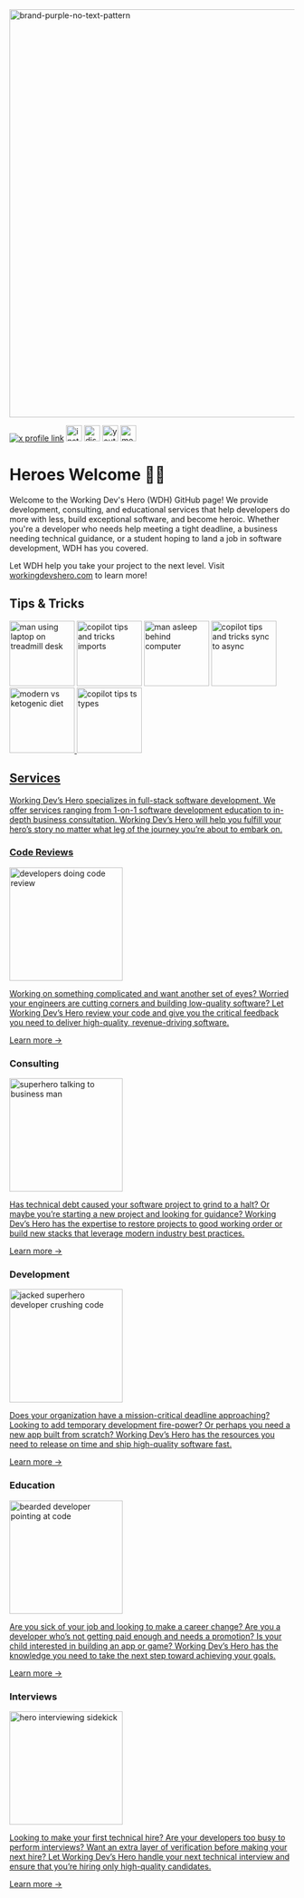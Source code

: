 <img alt="brand-purple-no-text-pattern" width="720px" src="https://github.com/workingdevshero/.github/assets/2646053/cfb5cbfb-6e61-40f7-9fa0-3c3f41a15fa2">

<a href="https://x.com/workingdevshero"><img src="https://img.shields.io/badge/X-000000?style=for-the-badge&logo=x&logoColor=white" heigtht="28px" alt="x profile link"></a>
<a href="https://instagram.com/workingdevshero"><img src="https://img.shields.io/badge/Instagram-E4405F?style=for-the-badge&logo=instagram&logoColor=white" alt="instagram profile link" height="28px"></a>
<a href="https://discord.gg/K4KjjRV5ve"><img src="https://img.shields.io/badge/Discord-7289DA?style=for-the-badge&logo=discord&logoColor=white" alt="discord server link" height="28px"></a>
<a href="https://youtube.com/c/workingdevshero"><img src="https://img.shields.io/badge/YouTube-FF0000?style=for-the-badge&logo=youtube&logoColor=white" alt="youtube channel link" height="28px"></a>
<a href="https://medium.com/@workingdevshero"><img src="https://img.shields.io/badge/Medium-12100E?style=for-the-badge&logo=medium&logoColor=white" alt="medium profile link" height="28px"></a>

# Heroes Welcome 🦸‍♂️

Welcome to the Working Dev's Hero (WDH) GitHub page! We provide development, consulting, and educational services that help developers do more with less, build exceptional software, and become heroic. Whether you're a developer who needs help meeting a tight deadline, a business needing technical guidance, or a student hoping to land a job in software development, WDH has you covered. 

Let WDH help you take your project to the next level. Visit [workingdevshero.com](https://workingdevshero.com) to learn more!

## Tips & Tricks

<a href="https://workingdevshero.com/productivity-power-ups-treadmill-desk/"><img src="https://github.com/workingdevshero/.github/assets/2646053/15429060-9a21-46c1-835c-e166670de13a" height="115px" alt="man using laptop on treadmill desk"></a> 
<a href="https://workingdevshero.com/copilot-shorts-imports/"><img src="https://github.com/workingdevshero/.github/assets/2646053/15b43e02-775a-43ec-875a-8551df887977" height="115px" alt="copilot tips and tricks imports"></a> 
<a href="https://workingdevshero.com/productivity-power-ups-co2-monitoring/"><img src="https://github.com/workingdevshero/.github/assets/2646053/c17f8b47-bc5a-49c1-a71e-10d043708a28" height="115px" alt="man asleep behind computer"></a> 
<a href="https://workingdevshero.com/copilot-tips-sync-async/"><img src="https://github.com/workingdevshero/.github/assets/2646053/788bd2f5-89a3-4377-a65a-dd8d48e5c78a" height="115px" alt="copilot tips and tricks sync to async"></a>
<a href="https://workingdevshero.com/productivity-power-ups-ketone-iq/"><img src="https://github.com/workingdevshero/.github/assets/2646053/44c9fa84-0cfc-495f-9fcc-6f1381c82ec9" height="115px" alt="modern vs ketogenic diet">
<a href="https://workingdevshero.com/copilot-shorts-ts-types/"><img src="https://github.com/workingdevshero/.github/assets/2646053/57725c8b-66d6-4b8c-8839-f8b588645510" height="115px" alt="copilot tips ts types">

## Services


Working Dev’s Hero specializes in full-stack software development. We offer services ranging from 1-on-1 software development education to in-depth business consultation. Working Dev’s Hero will help you fulfill your hero’s story no matter what leg of the journey you’re about to embark on.

### Code Reviews

<a href="https://workingdevshero.com/code-reviews/"><img src="https://github.com/workingdevshero/.github/assets/2646053/aa446dff-6715-4e41-8c52-6333bc933381" width="200px" alt="developers doing code review">

Working on something complicated and want another set of eyes? Worried your engineers are cutting corners and building low-quality software? Let Working Dev’s Hero review your code and give you the critical feedback you need to deliver high-quality, revenue-driving software.

[Learn more →](https://workingdevshero.com/code-reviews/)

### Consulting

<a href="https://workingdevshero.com/consulting/"><img src="https://github.com/workingdevshero/.github/assets/2646053/fa46226b-d8b7-4b69-82fc-19c178872a44" width="200px" alt="superhero talking to business man">

Has technical debt caused your software project to grind to a halt? Or maybe you’re starting a new project and looking for guidance? Working Dev’s Hero has the expertise to restore projects to good working order or build new stacks that leverage modern industry best practices.

[Learn more →](https://workingdevshero.com/consulting/)

### Development

<a href="https://workingdevshero.com/development/"><img src="https://github.com/workingdevshero/.github/assets/2646053/a135848d-c06b-4f0e-ab0e-a64042e77228" width="200px" alt="jacked superhero developer crushing code">

Does your organization have a mission-critical deadline approaching? Looking to add temporary development fire-power? Or perhaps you need a new app built from scratch? Working Dev’s Hero has the resources you need to release on time and ship high-quality software fast.

[Learn more →](https://workingdevshero.com/development/)

### Education

<a href="https://workingdevshero.com/education/"><img src="https://github.com/workingdevshero/.github/assets/2646053/00c00bf9-bd2b-48f8-83b2-010c7f04dc67" width="200px" alt="bearded developer pointing at code">

Are you sick of your job and looking to make a career change? Are you a developer who’s not getting paid enough and needs a promotion? Is your child interested in building an app or game? Working Dev’s Hero has the knowledge you need to take the next step toward achieving your goals.

[Learn more →](https://workingdevshero.com/education/)

### Interviews

<a href="https://workingdevshero.com/interviews/"><img src="https://github.com/workingdevshero/.github/assets/2646053/a21f24be-8065-4b74-85fe-cce4efafc9c1" width="200px" alt="hero interviewing sidekick">


Looking to make your first technical hire? Are your developers too busy to perform interviews? Want an extra layer of verification before making your next hire? Let Working Dev’s Hero handle your next technical interview and ensure that you’re hiring only high-quality candidates.

[Learn more →](https://workingdevshero.com/interviews/)
